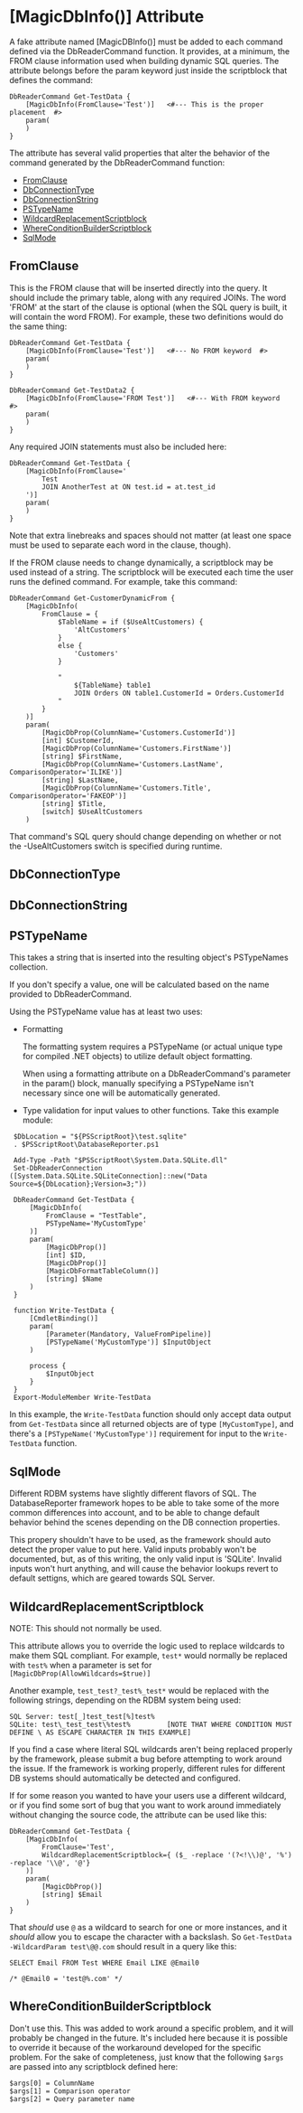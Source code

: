 # [MagicDbInfo()] Attribute

A fake attribute named [MagicDBInfo()] must be added to each command defined via the DbReaderCommand function. It provides, at a minimum, the FROM clause information used when building dynamic SQL queries. The attribute belongs before the param keyword just inside the scriptblock that defines the command:
```
DbReaderCommand Get-TestData {
    [MagicDbInfo(FromClause='Test')]   <#--- This is the proper placement  #>
    param(
    )
}
```

 The attribute has several valid properties that alter the behavior of the command generated by the DbReaderCommand function:

* [FromClause](#fromclause)
* [DbConnectionType](#dbconnectiontype)
* [DbConnectionString](#dbconnectionstring)
* [PSTypeName](#pstypename)
* [WildcardReplacementScriptblock](#wildcardreplacementscriptblock)
* [WhereConditionBuilderScriptblock](#whereconditionbuilderscriptblock)
* [SqlMode](#sqlmode)

<a name="fromclause"></a>
## FromClause

This is the FROM clause that will be inserted directly into the query. It should include the primary table, along with any required JOINs. The word 'FROM' at the start of the clause is optional (when the SQL query is built, it will contain the word FROM). For example, these two definitions would do the same thing:
```
DbReaderCommand Get-TestData {
    [MagicDbInfo(FromClause='Test')]   <#--- No FROM keyword  #>
    param(
    )
}

DbReaderCommand Get-TestData2 {
    [MagicDbInfo(FromClause='FROM Test')]   <#--- With FROM keyword  #>
    param(
    )
}
```

Any required JOIN statements must also be included here:
```
DbReaderCommand Get-TestData {
    [MagicDbInfo(FromClause='
        Test
        JOIN AnotherTest at ON test.id = at.test_id
    ')]
    param(
    )
}
```

Note that extra linebreaks and spaces should not matter (at least one space must be used to separate each word in the clause, though).

If the FROM clause needs to change dynamically, a scriptblock may be used instead of a string. The scriptblock will be executed each time the user runs the defined command. For example, take this command:
```
DbReaderCommand Get-CustomerDynamicFrom {
    [MagicDbInfo(
        FromClause = {
            $TableName = if ($UseAltCustomers) {
                'AltCustomers'
            }
            else {
                'Customers'
            }

            "
                ${TableName} table1
                JOIN Orders ON table1.CustomerId = Orders.CustomerId
            "
        }
    )]
    param(
        [MagicDbProp(ColumnName='Customers.CustomerId')]
        [int] $CustomerId,
        [MagicDbProp(ColumnName='Customers.FirstName')]
        [string] $FirstName,
        [MagicDbProp(ColumnName='Customers.LastName', ComparisonOperator='ILIKE')]
        [string] $LastName,
        [MagicDbProp(ColumnName='Customers.Title', ComparisonOperator='FAKEOP')]
        [string] $Title,
        [switch] $UseAltCustomers
    )
```

That command's SQL query should change depending on whether or not the -UseAltCustomers switch is specified during runtime.

<a name="dbconnectiontype"></a>
## DbConnectionType

<a name="dbconnectionstring"></a>
## DbConnectionString

<a name="pstypename"></a>
## PSTypeName

This takes a string that is inserted into the resulting object's PSTypeNames collection.

If you don't specify a value, one will be calculated based on the name provided to DbReaderCommand.

Using the PSTypeName value has at least two uses:
* Formatting

  The formatting system requires a PSTypeName (or actual unique type for compiled .NET objects) to utilize default object formatting.

  When using a formatting attribute on a DbReaderCommand's parameter in the param() block, manually specifying a PSTypeName isn't necessary since one will be automatically generated.

* Type validation for input values to other functions. Take this example module:
 ```
  $DbLocation = "${PSScriptRoot}\test.sqlite"
  . $PSScriptRoot\DatabaseReporter.ps1
  
  Add-Type -Path "$PSScriptRoot\System.Data.SQLite.dll"
  Set-DbReaderConnection ([System.Data.SQLite.SQLiteConnection]::new("Data Source=${DbLocation};Version=3;"))

  DbReaderCommand Get-TestData {
      [MagicDbInfo(
          FromClause = "TestTable",
          PSTypeName='MyCustomType'
      )]
      param(
          [MagicDbProp()]
          [int] $ID,
          [MagicDbProp()]
          [MagicDbFormatTableColumn()]
          [string] $Name
      )
  }
  
  function Write-TestData {
      [CmdletBinding()]
      param(
          [Parameter(Mandatory, ValueFromPipeline)]
          [PSTypeName('MyCustomType')] $InputObject
      )
  
      process {
          $InputObject
      }
  }
  Export-ModuleMember Write-TestData
  ```

  In this example, the ```Write-TestData``` function should only accept data output from ```Get-TestData``` since all returned objects are of type ```[MyCustomType]```, and there's a ```[PSTypeName('MyCustomType')]``` requirement for input to the ```Write-TestData``` function.


<a name="sqlmode"></a>
## SqlMode

Different RDBM systems have slightly different flavors of SQL. The DatabaseReporter framework hopes to be able to take some of the more common differences into account, and to be able to change default behavior behind the scenes depending on the DB connection properties.

This propery shouldn't have to be used, as the framework should auto detect the proper value to put here. Valid inputs probably won't be documented, but, as of this writing, the only valid input is 'SQLite'. Invalid inputs won't hurt anything, and will cause the behavior lookups revert to default settigns, which are geared towards SQL Server.

<a name="wildcardreplacementscriptblock"></a>
## WildcardReplacementScriptblock

NOTE: This should not normally be used.

This attribute allows you to override the logic used to replace wildcards to make them SQL compliant. For example, ```test*``` would normally be replaced with ```test%``` when a parameter is set for ```[MagicDbProp(AllowWildcards=$true)]```

Another example, ```test_test?_test%_test*``` would be replaced with the following strings, depending on the RDBM system being used:
```
SQL Server: test[_]test_test[%]test%
SQLite: test\_test_test\%test%         [NOTE THAT WHERE CONDITION MUST DEFINE \ AS ESCAPE CHARACTER IN THIS EXAMPLE]
```

If you find a case where literal SQL wildcards aren't being replaced properly by the framework, please submit a bug before attempting to work around the issue. If the framework is working properly, different rules for different DB systems should automatically be detected and configured.

If for some reason you wanted to have your users use a different wildcard, or if you find some sort of bug that you want to work around immediately without changing the source code, the attribute can be used like this:
```
DbReaderCommand Get-TestData {
    [MagicDbInfo(
        FromClause='Test',
        WildcardReplacementScriptblock={ ($_ -replace '(?<!\\)@', '%') -replace '\\@', '@'}
    )]
    param(
        [MagicDbProp()]
        [string] $Email
    )
}
```
That *should* use ```@``` as a wildcard to search for one or more instances, and it *should* allow you to escape the character with a backslash. So ```Get-TestData -WildcardParam test\@@.com``` should result in a query like this:
```
SELECT Email FROM Test WHERE Email LIKE @Email0

/* @Email0 = 'test@%.com' */
```

<a name="whereconditionbuilderscriptblock"></a>
## WhereConditionBuilderScriptblock

Don't use this. This was added to work around a specific problem, and it will probably be changed in the future. It's included here because it is possible to override it because of the workaround developed for the specific problem. For the sake of completeness, just know that the following `$args` are passed into any scriptblock defined here:
```
$args[0] = ColumnName
$args[1] = Comparison operator
$args[2] = Query parameter name
```
